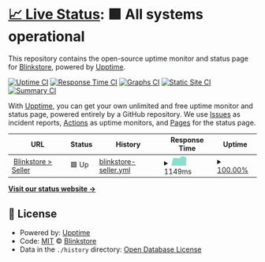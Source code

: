 # [📈 Live Status](https://blinkstore.github.io/uptime): <!--live status--> **🟩 All systems operational**

This repository contains the open-source uptime monitor and status page for [Blinkstore](blinkstore.in), powered by [Upptime](https://github.com/upptime/upptime).

[![Uptime CI](https://github.com/blinkstore/uptime/workflows/Uptime%20CI/badge.svg)](https://github.com/blinkstore/uptime/actions?query=workflow%3A%22Uptime+CI%22)
[![Response Time CI](https://github.com/blinkstore/uptime/workflows/Response%20Time%20CI/badge.svg)](https://github.com/blinkstore/uptime/actions?query=workflow%3A%22Response+Time+CI%22)
[![Graphs CI](https://github.com/blinkstore/uptime/workflows/Graphs%20CI/badge.svg)](https://github.com/blinkstore/uptime/actions?query=workflow%3A%22Graphs+CI%22)
[![Static Site CI](https://github.com/blinkstore/uptime/workflows/Static%20Site%20CI/badge.svg)](https://github.com/blinkstore/uptime/actions?query=workflow%3A%22Static+Site+CI%22)
[![Summary CI](https://github.com/blinkstore/uptime/workflows/Summary%20CI/badge.svg)](https://github.com/blinkstore/uptime/actions?query=workflow%3A%22Summary+CI%22)

With [Upptime](https://upptime.js.org), you can get your own unlimited and free uptime monitor and status page, powered entirely by a GitHub repository. We use [Issues](https://github.com/blinkstore/uptime/issues) as incident reports, [Actions](https://github.com/blinkstore/uptime/actions) as uptime monitors, and [Pages](https://blinkstore.github.io/uptime) for the status page.

<!--start: status pages-->
<!-- This summary is generated by Upptime (https://github.com/upptime/upptime) -->
<!-- Do not edit this manually, your changes will be overwritten -->
<!-- prettier-ignore -->
| URL | Status | History | Response Time | Uptime |
| --- | ------ | ------- | ------------- | ------ |
| <img alt="" src="https://favicons.githubusercontent.com/seller.blinkstore.in" height="13"> [Blinkstore > Seller](https://seller.blinkstore.in) | 🟩 Up | [blinkstore-seller.yml](https://github.com/blinkstore/uptime/commits/HEAD/history/blinkstore-seller.yml) | <details><summary><img alt="Response time graph" src="./graphs/blinkstore-seller/response-time-week.png" height="20"> 1149ms</summary><br><a href="https://blinkstore.github.io/uptime/history/blinkstore-seller"><img alt="Response time 1185" src="https://img.shields.io/endpoint?url=https%3A%2F%2Fraw.githubusercontent.com%2Fblinkstore%2Fuptime%2FHEAD%2Fapi%2Fblinkstore-seller%2Fresponse-time.json"></a><br><a href="https://blinkstore.github.io/uptime/history/blinkstore-seller"><img alt="24-hour response time 1084" src="https://img.shields.io/endpoint?url=https%3A%2F%2Fraw.githubusercontent.com%2Fblinkstore%2Fuptime%2FHEAD%2Fapi%2Fblinkstore-seller%2Fresponse-time-day.json"></a><br><a href="https://blinkstore.github.io/uptime/history/blinkstore-seller"><img alt="7-day response time 1149" src="https://img.shields.io/endpoint?url=https%3A%2F%2Fraw.githubusercontent.com%2Fblinkstore%2Fuptime%2FHEAD%2Fapi%2Fblinkstore-seller%2Fresponse-time-week.json"></a><br><a href="https://blinkstore.github.io/uptime/history/blinkstore-seller"><img alt="30-day response time 1185" src="https://img.shields.io/endpoint?url=https%3A%2F%2Fraw.githubusercontent.com%2Fblinkstore%2Fuptime%2FHEAD%2Fapi%2Fblinkstore-seller%2Fresponse-time-month.json"></a><br><a href="https://blinkstore.github.io/uptime/history/blinkstore-seller"><img alt="1-year response time 1185" src="https://img.shields.io/endpoint?url=https%3A%2F%2Fraw.githubusercontent.com%2Fblinkstore%2Fuptime%2FHEAD%2Fapi%2Fblinkstore-seller%2Fresponse-time-year.json"></a></details> | <details><summary><a href="https://blinkstore.github.io/uptime/history/blinkstore-seller">100.00%</a></summary><a href="https://blinkstore.github.io/uptime/history/blinkstore-seller"><img alt="All-time uptime 100.00%" src="https://img.shields.io/endpoint?url=https%3A%2F%2Fraw.githubusercontent.com%2Fblinkstore%2Fuptime%2FHEAD%2Fapi%2Fblinkstore-seller%2Fuptime.json"></a><br><a href="https://blinkstore.github.io/uptime/history/blinkstore-seller"><img alt="24-hour uptime 100.00%" src="https://img.shields.io/endpoint?url=https%3A%2F%2Fraw.githubusercontent.com%2Fblinkstore%2Fuptime%2FHEAD%2Fapi%2Fblinkstore-seller%2Fuptime-day.json"></a><br><a href="https://blinkstore.github.io/uptime/history/blinkstore-seller"><img alt="7-day uptime 100.00%" src="https://img.shields.io/endpoint?url=https%3A%2F%2Fraw.githubusercontent.com%2Fblinkstore%2Fuptime%2FHEAD%2Fapi%2Fblinkstore-seller%2Fuptime-week.json"></a><br><a href="https://blinkstore.github.io/uptime/history/blinkstore-seller"><img alt="30-day uptime 100.00%" src="https://img.shields.io/endpoint?url=https%3A%2F%2Fraw.githubusercontent.com%2Fblinkstore%2Fuptime%2FHEAD%2Fapi%2Fblinkstore-seller%2Fuptime-month.json"></a><br><a href="https://blinkstore.github.io/uptime/history/blinkstore-seller"><img alt="1-year uptime 100.00%" src="https://img.shields.io/endpoint?url=https%3A%2F%2Fraw.githubusercontent.com%2Fblinkstore%2Fuptime%2FHEAD%2Fapi%2Fblinkstore-seller%2Fuptime-year.json"></a></details>

<!--end: status pages-->

[**Visit our status website →**](https://blinkstore.github.io/uptime)

## 📄 License

- Powered by: [Upptime](https://github.com/upptime/upptime)
- Code: [MIT](./LICENSE) © [Blinkstore](blinkstore.in)
- Data in the `./history` directory: [Open Database License](https://opendatacommons.org/licenses/odbl/1-0/)
